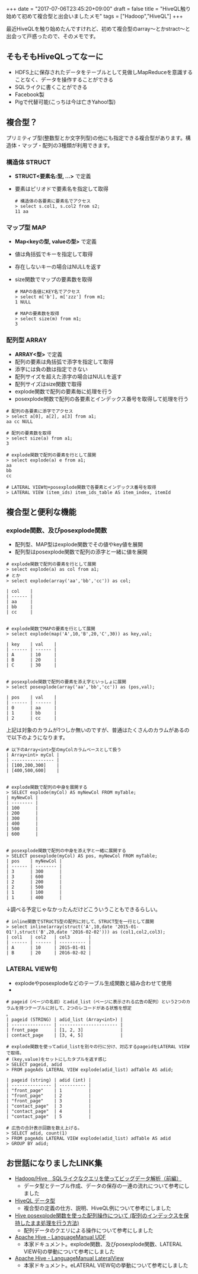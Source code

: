+++
date = "2017-07-06T23:45:20+09:00"
draft = false
title = "HiveQL触り始めて初めて複合型と出会いましたメモ"
tags = ["Hadoop","HiveQL"]
+++

<!-- # HiveQL触り始めたら初めて構造体と出会いましたメモ -->
最近HiveQLを触り始めたんですけれど、初めて複合型のarray〜とかstract〜と出会って戸惑ったので、そのメモです。

## そもそもHiveQLってなーに
- HDFS上に保存されたデータをテーブルとして見做しMapReduceを意識することなく、データを操作することができる
- SQLライクに書くことができる
- Facebook製
- Pigで代替可能(こっちは今は亡きYahoo!製)

## 複合型？
プリミティブ型(整数型とか文字列型)の他にも指定できる複合型があります。構造体・マップ・配列の3種類が利用できます。

### 構造体 STRUCT
- **STRUCT<要素名:型, …>** で定義
- 要素はピリオドで要素名を指定して取得

    ```
    # 構造体の各要素に要素名でアクセス
    > select s.col1, s.col2 from s2;
    11 aa
    ```

### マップ型 MAP
- **Map\<keyの型, valueの型>** で定義
- 値は角括弧でキーを指定して取得
- 存在しないキーの場合はNULLを返す
- size関数でマップの要素数を取得

    ```
    # MAPの各値にKEY名でアクセス
    > select m['b'], m['zzz'] from m1;
    1 NULL

    # MAPの要素数を取得
    > select size(m) from m1;
    3
    ```

### 配列型 ARRAY
- **ARRAY<型>** で定義
- 配列の要素は角括弧で添字を指定して取得
- 添字には負の数は指定できない
- 配列サイズを超えた添字の場合はNULLを返す
- 配列サイズはsize関数で取得
- explode関数で配列の要素毎に処理を行う
- posexplode関数で配列の各要素とインデックス番号を取得して処理を行う

```
# 配列の各要素に添字でアクセス
> select a[0], a[2], a[3] from a1;
aa cc NULL

# 配列の要素数を取得
> select size(a) from a1;
3

# explode関数で配列の要素を行として展開
> select explode(a) e from a1;
aa
bb
cc

# LATERAL VIEW句+posexplode関数で各要素とインデックス番号を取得
> LATERAL VIEW (item_ids) item_ids_table AS item_index, itemId
```

## 複合型と便利な機能

### explode関数、及びposexplode関数
- 配列型、MAP型はexplode関数でその値やkey値を展開
- 配列型はposexplode関数で配列の添字と一緒に値を展開


```
# explode関数で配列の要素を行として展開
> select explode(a) as col from a1;
# とか
> select explode(array('aa','bb','cc')) as col;

| col    |
| ------ |
| aa     |
| bb     |
| cc     |


# explode関数でMAPの要素を行として展開
> select explode(map('A',10,'B',20,'C',30)) as key,val;

| key    | val    |
| ------ | ------ |
| A      | 10     |
| B      | 20     |
| C      | 30     |


# posexplode関数で配列の要素を添え字といっしょに展開
> select posexplode(array('aa','bb','cc')) as (pos,val);

| pos    | val    |
| ------ | ------ |
| 0      | aa     |
| 1      | bb     |
| 2      | cc     |
```

上記は対象のカラムが1つしか無いのですが、普通はたくさんのカラムがあるので以下のようになります。

```
# 以下のArray<int>型のmyColカラムベースとして扱う
| Array<int> myCol |
| ---------------- |
| [100,200,300]    |
| [400,500,600]    |


# explode関数で配列の中身を展開する
> SELECT explode(myCol) AS myNewCol FROM myTable;
| myNewCol |
| -------- |
| 100      |
| 200      |
| 300      |
| 400      |
| 500      |
| 600      |


# posexplode関数で配列の中身を添え字と一緒に展開する
> SELECT posexplode(myCol) AS pos, myNewCol FROM myTable;
| pos    | myNewCol |
| ------ | -------- |
| 3      | 300      |
| 3      | 600      |
| 2      | 200      |
| 2      | 500      |
| 1      | 100      |
| 1      | 400      |

```

↓調べる予定じゃなかったんだけどこういうこともできるらしい。

```
# inline関数でSTRUCTS型の配列に対して、STRUCT型を一行として展開
> select inline(array(struct('A',10,date '2015-01-01'),struct('B',20,date '2016-02-02'))) as (col1,col2,col3);
| col1   | col2   | col3       |
| ------ | ------ | ---------- |
| A      | 10     | 2015-01-01 |
| B      | 20     | 2016-02-02 |
```

### LATERAL VIEW句
- explodeやposexplodeなどのテーブル生成関数と組み合わせて使用
-

```
# pageid（ページの名前）とadid_list（ページに表示される広告の配列）という2つのカラムを持つテーブルに対して、2つのレコードがある状態を想定
。
| pageid (STRING) | adid_list (Array<int>) |
| --------------- | ---------------------- |
| front_page      | [1, 2, 3]              |
| contact_page    | [3, 4, 5]              |

# explode関数を使ってadid_listを別々の行に分け、対応するpageidをLATERAL VIEWで取得。
# (key,value)をセットにしたタプルを返す感じ
> SELECT pageid, adid
> FROM pageAds LATERAL VIEW explode(adid_list) adTable AS adid;

| pageid (string) | adid (int) |
| --------------- | ---------- |
| "front_page"    | 1          |
| "front_page"    | 2          |
| "front_page"    | 3          |
| "contact_page"  | 3          |
| "contact_page"  | 4          |
| "contact_page"  | 5          |

# 広告の合計表示回数を数え上げる。
> SELECT adid, count(1)
> FROM pageAds LATERAL VIEW explode(adid_list) adTable AS adid
> GROUP BY adid;

```

## お世話になりましたLINK集
- [Hadoop/Hive　SQLライクなクエリを使ってビッグデータ解析（前編）](http://labs.opentone.co.jp/?p=1860)
    - データ型とテーブル作成、データの保存の一連の流れについて参考にしました
- [HiveQL データ型](http://www.ne.jp/asahi/hishidama/home/tech/apache/hive/type.html)
    - 複合型の定義の仕方、説明、HiveQL例について参考にしました
- [Hive posexplode関数を使った配列操作について (配列のインデックスを保持したまま処理を行う方法)](http://kakts-tec.hatenablog.com/entry/2017/04/25/234644)
    - 配列データのクエリによる操作について参考にしました
- [Apache Hive - LanguageManual UDF](https://cwiki.apache.org/confluence/display/Hive/LanguageManual+UDF#LanguageManualUDF-explode)
    - 本家ドキュメント。explode関数、及びposexplode関数、LATERAL VIEW句の挙動について参考にしました
- [Apache Hive - LanguageManual LateralView](https://cwiki.apache.org/confluence/display/Hive/LanguageManual+LateralView)
    - 本家ドキュメント。eLATERAL VIEW句の挙動について参考にしました
